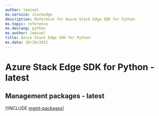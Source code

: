 ```yaml
---
author: lmazuel
ms.service: stackedge
description: Reference for Azure Stack Edge SDK for Python
ms.topic: reference
ms.devlang: python
ms.author: lmazuel
title: Azure Stack Edge SDK for Python
ms.data: 10/10/2022
---
```

# Azure Stack Edge SDK for Python - latest

## Management packages - latest
[!INCLUDE [mgmt-packages](stack-edge-mgmt-index.md)]